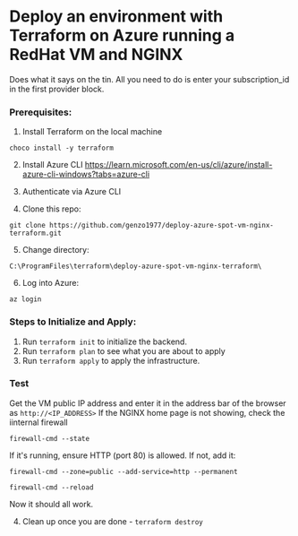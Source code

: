 # Deploy an environment with Terraform on Azure running a RedHat VM and NGINX
Does what it says on the tin. All you need to do is enter your subscription_id in the first provider block.

### Prerequisites:
1. Install Terraform on the local machine

`choco install -y terraform`

2. Install Azure CLI
https://learn.microsoft.com/en-us/cli/azure/install-azure-cli-windows?tabs=azure-cli

3. Authenticate via Azure CLI

4. Clone this repo:

`git clone https://github.com/genzo1977/deploy-azure-spot-vm-nginx-terraform.git`

5. Change directory:

`C:\ProgramFiles\terraform\deploy-azure-spot-vm-nginx-terraform\`

6. Log into Azure:

`az login`

### Steps to Initialize and Apply:
1. Run `terraform init` to initialize the backend.
2. Run `terraform plan` to see what you are about to apply
3. Run `terraform apply` to apply the infrastructure.

### Test
Get the VM public IP address and enter it in the address bar of the browser as `http://<IP_ADDRESS>`
If the NGINX home page is not showing, check the iinternal firewall

`firewall-cmd --state`

If it's running, ensure HTTP (port 80) is allowed. If not, add it:

`firewall-cmd --zone=public --add-service=http --permanent`

`firewall-cmd --reload`

Now it should all work.


4. Clean up once you are done - `terraform destroy`




